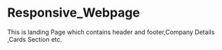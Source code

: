 # Responsive_Webpage
This is landing Page which contains header and footer,Company Details ,Cards Section etc.

